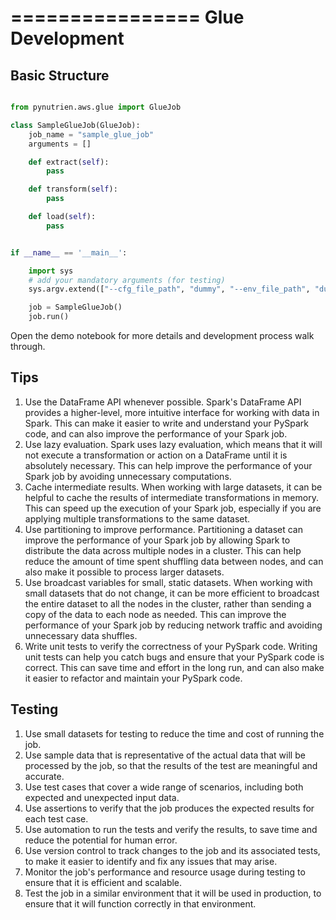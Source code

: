 ================
Glue Development
================


## Basic Structure


```python

from pynutrien.aws.glue import GlueJob

class SampleGlueJob(GlueJob):
    job_name = "sample_glue_job"
    arguments = []

    def extract(self):
        pass

    def transform(self):
        pass

    def load(self):
        pass


if __name__ == '__main__':

    import sys
    # add your mandatory arguments (for testing)
    sys.argv.extend(["--cfg_file_path", "dummy", "--env_file_path", "dummy"])

    job = SampleGlueJob()
    job.run()
```

Open the demo notebook for more details and development process walk through.



## Tips

1) Use the DataFrame API whenever possible. Spark's DataFrame API provides a higher-level, more intuitive interface for working with data in Spark. This can make it easier to write and understand your PySpark code, and can also improve the performance of your Spark job.
2) Use lazy evaluation. Spark uses lazy evaluation, which means that it will not execute a transformation or action on a DataFrame until it is absolutely necessary. This can help improve the performance of your Spark job by avoiding unnecessary computations.
3) Cache intermediate results. When working with large datasets, it can be helpful to cache the results of intermediate transformations in memory. This can speed up the execution of your Spark job, especially if you are applying multiple transformations to the same dataset.
4) Use partitioning to improve performance. Partitioning a dataset can improve the performance of your Spark job by allowing Spark to distribute the data across multiple nodes in a cluster. This can help reduce the amount of time spent shuffling data between nodes, and can also make it possible to process larger datasets.
5) Use broadcast variables for small, static datasets. When working with small datasets that do not change, it can be more efficient to broadcast the entire dataset to all the nodes in the cluster, rather than sending a copy of the data to each node as needed. This can improve the performance of your Spark job by reducing network traffic and avoiding unnecessary data shuffles.
6) Write unit tests to verify the correctness of your PySpark code. Writing unit tests can help you catch bugs and ensure that your PySpark code is correct. This can save time and effort in the long run, and can also make it easier to refactor and maintain your PySpark code.

## Testing

1) Use small datasets for testing to reduce the time and cost of running the job.
2) Use sample data that is representative of the actual data that will be processed by the job, so that the results of the test are meaningful and accurate.
3) Use test cases that cover a wide range of scenarios, including both expected and unexpected input data.
4) Use assertions to verify that the job produces the expected results for each test case.
5) Use automation to run the tests and verify the results, to save time and reduce the potential for human error.
6) Use version control to track changes to the job and its associated tests, to make it easier to identify and fix any issues that may arise.
7) Monitor the job's performance and resource usage during testing to ensure that it is efficient and scalable.
8) Test the job in a similar environment that it will be used in production, to ensure that it will function correctly in that environment.

